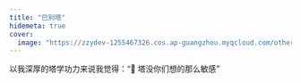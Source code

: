 ```yaml
---
title: "巴别塔"
hidemeta: true
cover:
  image: "https://zzydev-1255467326.cos.ap-guangzhou.myqcloud.com/other/cover/babel.png"
---
```


以我深厚的塔学功力来说我觉得：“🗼 塔没你们想的那么敏感”
